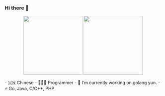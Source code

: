 ### Hi there 👋

<!--
**wxxiong6/wxxiong6** is a ✨ _special_ ✨ repository because its `README.md` (this file) appears on your GitHub profile.

Here are some ideas to get you started:

- 🔭 I’m currently working on ...
- 🌱 I’m currently learning ...
- 👯 I’m looking to collaborate on ...
- 🤔 I’m looking for help with ...
- 💬 Ask me about ...
- 📫 How to reach me: ...
- 😄 Pronouns: ...
- ⚡ Fun fact: ...
-->
<p align="center">
  
<img height="190px" src="https://github-readme-stats.vercel.app/api?username=wxxiong6&&show_icons=true&count_private=true" />
    <img height="190px" src = "https://github-readme-stats.vercel.app/api/top-langs/?username=wxxiong6&hide=html,css&layout=compact&count_private=true&langs_count=8">
</p>
  <p>
- 🇨🇳 Chinese
- 🧑🏻‍💻&nbsp;Programmer
- 🧠 I’m currently working on golang yun.
- ⚡ Go, Java, C/C++, PHP
  </p>

